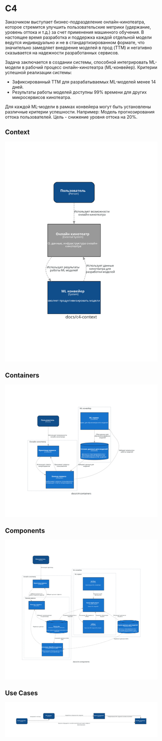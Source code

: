 # C4
Заказчиком выступает бизнес-подразделение онлайн-кинотеатра, которое стремится улучшить пользовательские метрики (удержание, уровень оттока и т.д.) за счет применения машинного обучения. В настоящее время разработка и поддержка каждой отдельной модели ведутся индивидуально и не в стандартизированном формате, что значительно замедляет внедрение моделей в прод (TTM) и негативно сказывается на надежности разработанных сервисов.

Задача заключается в создании системы, способной интегрировать ML-модели в рабочий процесс онлайн-кинотеатра (ML-конвейер).
Критерии успешной реализации системы:
- Зафиксированный TTM для разрабатываемых ML-моделей менее 14 дней.
- Результаты работы моделей доступны 99% времени для других микросервисов кинотеатра.

Для каждой ML-модели в рамках конвейера могут быть установлены различные критерии успешности. Например:
Модель прогнозирования оттока пользователей. Цель - снижение уровня оттока на 20%.

## Context

![](c4-context.svg)

## Containers

![](c4-containers.svg)

## Components

![](c4-components.svg)

## Use Cases

![](usecases.svg)
